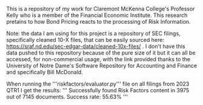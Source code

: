 This is a repository of my work for Claremont McKenna College's  Professor Kelly who is a member of the Financial Economic Institute. This research pretains to how Bond Pricing reacts to the processing of Risk Information.

Note: the data I am using for this project is a repository of SEC filings, specifically cleaned 10-X files, that can be easily sourced here: https://sraf.nd.edu/sec-edgar-data/cleaned-10x-files/ . I don't have this data pushed to this repository because of the pure size of it but it can all be accessed, for non-commercial usage, with the link provided thanks to the University of Notre Dame's Software Repository for Accounting and Finance and specifically Bill McDonald.

When running the '''riskfactors/evaluator.py''' file  on all filings from 2023 QTR1 I get the results:
'''
Successfully found Risk Factors content in 3975 out of 7145 documents.
Success rate: 55.63%
'''
